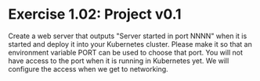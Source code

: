 # Exercise 1.02: Project v0.1
Create a web server that outputs "Server started in port NNNN" when it is started and deploy it into your Kubernetes cluster. Please make it so that an environment variable PORT can be used to choose that port. You will not have access to the port when it is running in Kubernetes yet. We will configure the access when we get to networking.